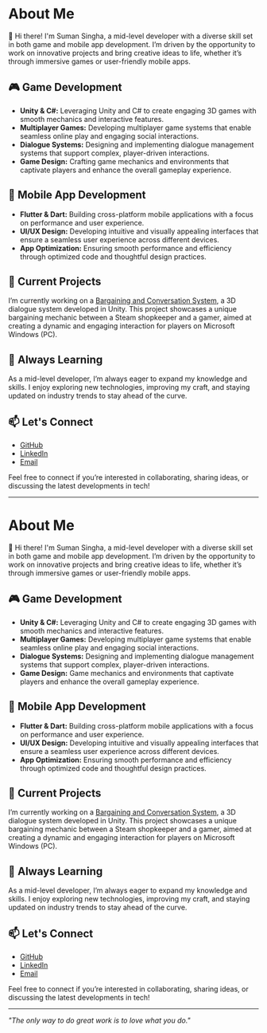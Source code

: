 # About Me

👋 Hi there! I'm Suman Singha, a mid-level developer with a diverse skill set in both game and mobile app development. I’m driven by the opportunity to work on innovative projects and bring creative ideas to life, whether it’s through immersive games or user-friendly mobile apps.

## 🎮 Game Development

- **Unity & C#:** Leveraging Unity and C# to create engaging 3D games with smooth mechanics and interactive features.
- **Multiplayer Games:** Developing multiplayer game systems that enable seamless online play and engaging social interactions.
- **Dialogue Systems:** Designing and implementing dialogue management systems that support complex, player-driven interactions.
- **Game Design:** Crafting game mechanics and environments that captivate players and enhance the overall gameplay experience.

## 📱 Mobile App Development

- **Flutter & Dart:** Building cross-platform mobile applications with a focus on performance and user experience.
- **UI/UX Design:** Developing intuitive and visually appealing interfaces that ensure a seamless user experience across different devices.
- **App Optimization:** Ensuring smooth performance and efficiency through optimized code and thoughtful design practices.

## 🚀 Current Projects

I’m currently working on a [Bargaining and Conversation System](https://github.com/sumansingha47/Dialogue-System-3D), a 3D dialogue system developed in Unity. This project showcases a unique bargaining mechanic between a Steam shopkeeper and a gamer, aimed at creating a dynamic and engaging interaction for players on Microsoft Windows (PC).

## 🌱 Always Learning

As a mid-level developer, I’m always eager to expand my knowledge and skills. I enjoy exploring new technologies, improving my craft, and staying updated on industry trends to stay ahead of the curve.

## 📫 Let's Connect

- [GitHub](https://github.com/sumansingha47)
- [LinkedIn](https://www.linkedin.com/in/suman-singha-b3a88a307/)
- [Email](mailto:sumansingha.me09@gmail.com)

Feel free to connect if you’re interested in collaborating, sharing ideas, or discussing the latest developments in tech!

---

# About Me

👋 Hi there! I'm Suman Singha, a mid-level developer with a diverse skill set in both game and mobile app development. I’m driven by the opportunity to work on innovative projects and bring creative ideas to life, whether it’s through immersive games or user-friendly mobile apps.

## 🎮 Game Development

- **Unity & C#:** Leveraging Unity and C# to create engaging 3D games with smooth mechanics and interactive features.
- **Multiplayer Games:** Developing multiplayer game systems that enable seamless online play and engaging social interactions.
- **Dialogue Systems:** Designing and implementing dialogue management systems that support complex, player-driven interactions.
- **Game Design:** Game mechanics and environments that captivate players and enhance the overall gameplay experience.

## 📱 Mobile App Development

- **Flutter & Dart:** Building cross-platform mobile applications with a focus on performance and user experience.
- **UI/UX Design:** Developing intuitive and visually appealing interfaces that ensure a seamless user experience across different devices.
- **App Optimization:** Ensuring smooth performance and efficiency through optimized code and thoughtful design practices.

## 🚀 Current Projects

I’m currently working on a [Bargaining and Conversation System](https://github.com/sumansingha47/Dialogue-System-3D), a 3D dialogue system developed in Unity. This project showcases a unique bargaining mechanic between a Steam shopkeeper and a gamer, aimed at creating a dynamic and engaging interaction for players on Microsoft Windows (PC).

## 🌱 Always Learning

As a mid-level developer, I’m always eager to expand my knowledge and skills. I enjoy exploring new technologies, improving my craft, and staying updated on industry trends to stay ahead of the curve.

## 📫 Let's Connect

- [GitHub](https://github.com/sumansingha47)
- [LinkedIn](https://www.linkedin.com/in/suman-singha-b3a88a307/)
- [Email](mailto:sumansingha.me09@gmail.com)

Feel free to connect if you’re interested in collaborating, sharing ideas, or discussing the latest developments in tech!

---

_"The only way to do great work is to love what you do."_


